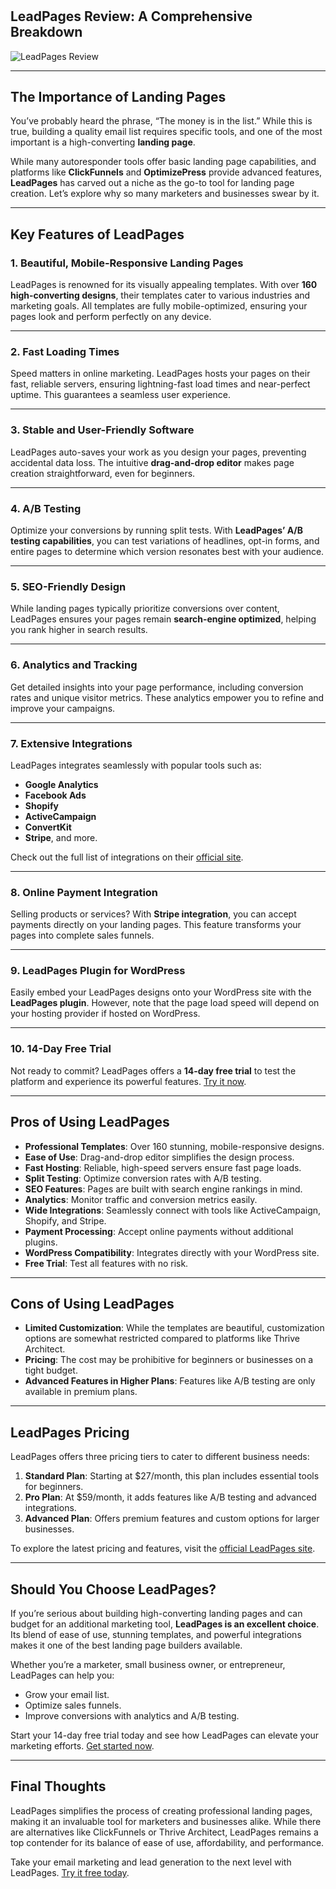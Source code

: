 # <title>Comprehensive LeadPages Review: Features, Pros, and Cons</title>

<article>

## LeadPages Review: A Comprehensive Breakdown

![LeadPages Review](https://hostinghatch.com/wp-content/uploads/2021/11/LeadPages1280x720-e1637526617805.png)

---

## The Importance of Landing Pages

You’ve probably heard the phrase, “The money is in the list.” While this is true, building a quality email list requires specific tools, and one of the most important is a high-converting **landing page**. 

While many autoresponder tools offer basic landing page capabilities, and platforms like **ClickFunnels** and **OptimizePress** provide advanced features, **LeadPages** has carved out a niche as the go-to tool for landing page creation. Let’s explore why so many marketers and businesses swear by it.

---

## Key Features of LeadPages

### 1. **Beautiful, Mobile-Responsive Landing Pages**
LeadPages is renowned for its visually appealing templates. With over **160 high-converting designs**, their templates cater to various industries and marketing goals. All templates are fully mobile-optimized, ensuring your pages look and perform perfectly on any device.

---

### 2. **Fast Loading Times**
Speed matters in online marketing. LeadPages hosts your pages on their fast, reliable servers, ensuring lightning-fast load times and near-perfect uptime. This guarantees a seamless user experience.

---

### 3. **Stable and User-Friendly Software**
LeadPages auto-saves your work as you design your pages, preventing accidental data loss. The intuitive **drag-and-drop editor** makes page creation straightforward, even for beginners.

---

### 4. **A/B Testing**
Optimize your conversions by running split tests. With **LeadPages’ A/B testing capabilities**, you can test variations of headlines, opt-in forms, and entire pages to determine which version resonates best with your audience.

---

### 5. **SEO-Friendly Design**
While landing pages typically prioritize conversions over content, LeadPages ensures your pages remain **search-engine optimized**, helping you rank higher in search results.

---

### 6. **Analytics and Tracking**
Get detailed insights into your page performance, including conversion rates and unique visitor metrics. These analytics empower you to refine and improve your campaigns.

---

### 7. **Extensive Integrations**
LeadPages integrates seamlessly with popular tools such as:
- **Google Analytics**
- **Facebook Ads**
- **Shopify**
- **ActiveCampaign**
- **ConvertKit**
- **Stripe**, and more.

Check out the full list of integrations on their [official site](https://bit.ly/LEadPages).

---

### 8. **Online Payment Integration**
Selling products or services? With **Stripe integration**, you can accept payments directly on your landing pages. This feature transforms your pages into complete sales funnels.

---

### 9. **LeadPages Plugin for WordPress**
Easily embed your LeadPages designs onto your WordPress site with the **LeadPages plugin**. However, note that the page load speed will depend on your hosting provider if hosted on WordPress.

---

### 10. **14-Day Free Trial**
Not ready to commit? LeadPages offers a **14-day free trial** to test the platform and experience its powerful features. [Try it now](https://bit.ly/LEadPages).

---

## Pros of Using LeadPages

- **Professional Templates**: Over 160 stunning, mobile-responsive designs.
- **Ease of Use**: Drag-and-drop editor simplifies the design process.
- **Fast Hosting**: Reliable, high-speed servers ensure fast page loads.
- **Split Testing**: Optimize conversion rates with A/B testing.
- **SEO Features**: Pages are built with search engine rankings in mind.
- **Analytics**: Monitor traffic and conversion metrics easily.
- **Wide Integrations**: Seamlessly connect with tools like ActiveCampaign, Shopify, and Stripe.
- **Payment Processing**: Accept online payments without additional plugins.
- **WordPress Compatibility**: Integrates directly with your WordPress site.
- **Free Trial**: Test all features with no risk.

---

## Cons of Using LeadPages

- **Limited Customization**: While the templates are beautiful, customization options are somewhat restricted compared to platforms like Thrive Architect.
- **Pricing**: The cost may be prohibitive for beginners or businesses on a tight budget.
- **Advanced Features in Higher Plans**: Features like A/B testing are only available in premium plans.

---

## LeadPages Pricing

LeadPages offers three pricing tiers to cater to different business needs:

1. **Standard Plan**: Starting at $27/month, this plan includes essential tools for beginners.
2. **Pro Plan**: At $59/month, it adds features like A/B testing and advanced integrations.
3. **Advanced Plan**: Offers premium features and custom options for larger businesses.

To explore the latest pricing and features, visit the [official LeadPages site](https://bit.ly/LEadPages).

---

## Should You Choose LeadPages?

If you’re serious about building high-converting landing pages and can budget for an additional marketing tool, **LeadPages is an excellent choice**. Its blend of ease of use, stunning templates, and powerful integrations makes it one of the best landing page builders available.

Whether you’re a marketer, small business owner, or entrepreneur, LeadPages can help you:
- Grow your email list.
- Optimize sales funnels.
- Improve conversions with analytics and A/B testing.

Start your 14-day free trial today and see how LeadPages can elevate your marketing efforts. [Get started now](https://bit.ly/LEadPages).

---

## Final Thoughts

LeadPages simplifies the process of creating professional landing pages, making it an invaluable tool for marketers and businesses alike. While there are alternatives like ClickFunnels or Thrive Architect, LeadPages remains a top contender for its balance of ease of use, affordability, and performance.

Take your email marketing and lead generation to the next level with LeadPages. [Try it free today](https://bit.ly/LEadPages).

</article>
